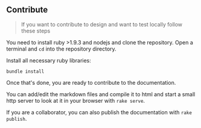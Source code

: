 Contribute
----------

> If you want to contribute to design and want to test locally follow these
> steps

You need to install ruby >1.9.3 and nodejs and clone the repository. Open a
terminal and `cd` into the repository directory.

Install all necessary ruby libraries:

	bundle install

Once that's done, you are ready to contribute to the documentation.

You can add/edit the markdown files and compile it to html and start a small
http server to look at it in your browser with `rake serve`.

If you are a collaborator, you can also publish the documentation with
`rake publish`.
